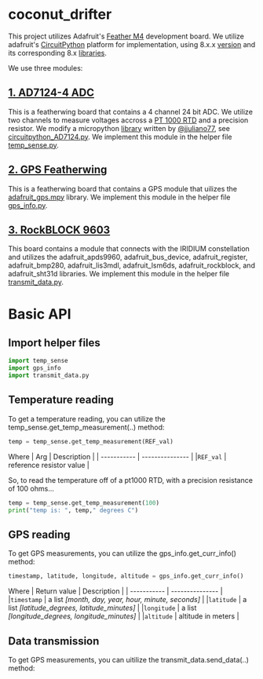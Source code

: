 # coconut_drifter

This project utilizes Adafruit's [Feather M4](https://www.adafruit.com/product/3857) development board. We utilize adafruit's [CircuitPython](https://circuitpython.org/) platform for implementation, using 8.x.x [version](https://circuitpython.org/board/feather_m4_express/) and its corresponding 8.x [libraries](https://circuitpython.org/libraries).

We use three modules: 

## [1. AD7124-4 ADC](https://www.tindie.com/products/nhbsystems/24-bit-analog-sensor-featherwing/)
This is a featherwing board that contains a 4 channel 24 bit ADC. We utilize two channels to measure voltages accross a [PT 1000 RTD](https://evosensors.com/) and a precision resistor. We modify a micropython [library](https://github.com/NHBSystems/micropython_AD7124) written by [@jjuliano77](https://github.com/jjuliano77), see [circuitpython_AD7124.py](https://github.com/zamhoffman/coconut_drifter/blob/main/circuitpython_AD7124.py).
We implement this module in the helper file [temp_sense.py](https://github.com/zamhoffman/coconut_drifter/blob/main/temp_sense.py).

## [2. GPS Featherwing](https://www.adafruit.com/product/3133)
This is a featherwing board that contains a GPS module that uilizes the [adafruit_gps.mpy](https://circuitpython.org/libraries) library. 
We implement this module in the helper file [gps_info.py](https://github.com/zamhoffman/coconut_drifter/blob/main/gps_info.py).

## [3. RockBLOCK 9603](https://www.adafruit.com/product/4521)
This board contains a module that connects with the IRIDIUM constellation and utilizes the adafruit_apds9960, adafruit_bus_device, adafruit_register, adafruit_bmp280, adafruit_lis3mdl, adafruit_lsm6ds, adafruit_rockblock, and adafruit_sht31d libraries.
We implement this module in the helper file [transmit_data.py]().

# Basic API

## Import helper files
```python
import temp_sense
import gps_info
import transmit_data.py
```
## Temperature reading
To get a temperature reading, you can utilize the temp_sense.get_temp_measurement(..) method:
```python
temp = temp_sense.get_temp_measurement(REF_val)
```
Where
| Arg           |  Description    |
| -----------   | --------------- |
|`REF_val`      | reference resistor value |

So, to read the temperature off of a pt1000 RTD, with a precision resistance of 100 ohms...
```python
temp = temp_sense.get_temp_measurement(100)
print("temp is: ", temp," degrees C")
```
## GPS reading
To get GPS measurements, you can utilize the gps_info.get_curr_info() method:
```python
timestamp, latitude, longitude, altitude = gps_info.get_curr_info()
```
Where
| Return value           |  Description    |
| -----------   | --------------- |
|`timestamp`     | a list *[month, day, year, hour, minute, seconds]* |
|`latitude`     | a list *[latitude_degrees, latitude_minutes]* |
|`longitude`     | a list *[longitude_degrees, longitude_minutes]* |
|`altitude`     | altitude in meters |

## Data transmission
To get GPS measurements, you can uitilize the transmit_data.send_data(..) method:
